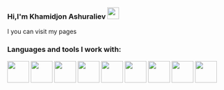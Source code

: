 ### Hi,I'm Khamidjon Ashuraliev <img src="https://media2.giphy.com/media/3nbbQlUpGDdgA/200w.webp?cid=ecf05e47hojg92df4hge0ddbkr8d9vq7ww33ejydrtbq9m8i&ep=v1_gifs_search&rid=200w.webp&ct=g" width="27px">
I you can visit my pages
<br />
### Languages and tools I work with:
<code><img src="https://logodownload.org/wp-content/uploads/2016/10/html5-logo-3-424x599.png" height="50"></code>
<code><img src="https://cdn4.iconfinder.com/data/icons/blackicon/54/css3_icon-512.png" height="50"></code>
<code><img src="https://logodownload.org/wp-content/uploads/2016/10/html5-logo-3-424x599.png" height="50"></code>
<code><img src="https://logodownload.org/wp-content/uploads/2016/10/html5-logo-3-424x599.png" height="50"></code>
<code><img src="https://logodownload.org/wp-content/uploads/2016/10/html5-logo-3-424x599.png" height="50"></code>
<code><img src="https://logodownload.org/wp-content/uploads/2016/10/html5-logo-3-424x599.png" height="50"></code>
<code><img src="https://logodownload.org/wp-content/uploads/2016/10/html5-logo-3-424x599.png" height="50"></code>
<code><img src="https://logodownload.org/wp-content/uploads/2016/10/html5-logo-3-424x599.png" height="50"></code>
<code><img src="https://logodownload.org/wp-content/uploads/2016/10/html5-logo-3-424x599.png" height="50"></code>
